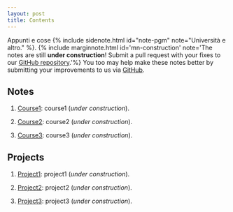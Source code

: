 ```yaml
---
layout: post
title: Contents
---
```

<span class="newthought">Appunti</span> e cose {% include sidenote.html id="note-pgm" note="Università e altro." %}.
{% include marginnote.html id='mn-construction' note='The notes are still **under construction**! Submit a pull request with your fixes to our [GitHub repository](https://github.com/banda-larga/uni-notes).'%}
You too may help make these notes better by submitting your improvements to us via [GitHub](https://github.com/banda-larga/uni-notes).

## Notes

1. [Course1](notes/): course1 (*under construction*).

2. [Course2](notes/): course2 (*under construction*).

3. [Course3](notes/): course3 (*under construction*).

## Projects

1. [Project1](projects/): project1 (*under construction*).

2. [Project2](projects/): project2 (*under construction*).

3. [Project3](projects/): project3 (*under construction*).
